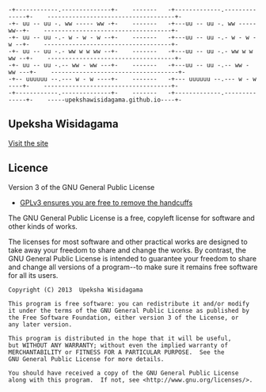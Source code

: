     -+------------.--------------+-    -------   -+-------------.--------------+-    ------------------------------------+-
    -+- uu -- uu -. ww ----- ww -+-    -------   -+---uu -- uu -. ww ----- ww--+-    ------------------------------------+-
    -+- uu -- uu -.- w - w - w --+-    -------   -+---uu -- uu -.- w - w - w --+-    ------------------------------------+-
    -+- uu -- uu -.- ww w w ww --+-    -------   -+---uu -- uu -.- ww w w ww --+-    ------------------------------------+-
    -+- uu -- uu -.-- ww - ww ---+-    -------   -+---uu -- uu -.-- ww - ww ---+-    ------------------------------------+-
    -+-- uuuuuu --.--- w - w ----+-    -------   -+--- uuuuuu --.--- w - w ----+-    ------------------------------------+-
    -+------------.--------------+-    -------   -+-------------.--------------+-    -----upekshawisidagama.github.io----+-

## Upeksha Wisidagama
[ Visit the site ]( http://upekshawisidagama.github.io )

## Licence

Version 3 of the GNU General Public License

 - [ GPLv3 ensures you are free to remove the handcuffs ]( http://www.gnu.org/licenses/rms-why-gplv3.html )

The GNU General Public License is a free, copyleft license for software and
other kinds of works.

The licenses for most software and other practical works are designed to take
away your freedom to share and change the works. By contrast, the GNU General
Public License is intended to guarantee your freedom to share and change all
versions of a program--to make sure it remains free software for all its users.

    Copyright (C) 2013  Upeksha Wisidagama

    This program is free software: you can redistribute it and/or modify
    it under the terms of the GNU General Public License as published by
    the Free Software Foundation, either version 3 of the License, or
    any later version.

    This program is distributed in the hope that it will be useful,
    but WITHOUT ANY WARRANTY; without even the implied warranty of
    MERCHANTABILITY or FITNESS FOR A PARTICULAR PURPOSE.  See the
    GNU General Public License for more details.

    You should have received a copy of the GNU General Public License
    along with this program.  If not, see <http://www.gnu.org/licenses/>.


